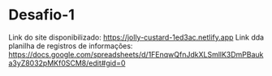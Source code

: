 # Desafio-1

Link do site disponibilizado: https://jolly-custard-1ed3ac.netlify.app
Link dda planilha de registros de informações: https://docs.google.com/spreadsheets/d/1FEnqwQfnJdkXLSmllK3DmPBauka3yZ8032pMKf0SCM8/edit#gid=0

